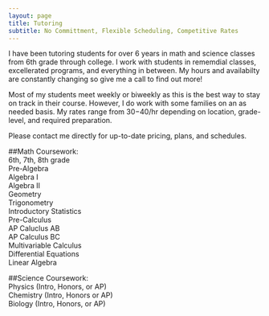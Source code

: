 ```yaml
---
layout: page
title: Tutoring
subtitle: No Committment, Flexible Scheduling, Competitive Rates 
---
```


I have been tutoring students for over 6 years in math and science classes from 6th grade through college. I work with students in rememdial classes, excellerated programs, and everything in between. My hours and availabilty are constantly changing so give me a call to find out more!

Most of my students meet weekly or biweekly as this is the best way to stay on track in their course. However, I do work with some families on an as needed basis.
My rates range from $30-$40/hr depending on location, grade-level, and required preparation. 

Please contact me directly for up-to-date pricing, plans, and schedules. 

##Math Coursework:  
6th, 7th, 8th grade  
Pre-Algebra  
Algebra I  
Algebra II  
Geometry  
Trigonometry  
Introductory Statistics  
Pre-Calculus  
AP Caluclus AB  
AP Calculus BC  
Multivariable Calculus  
Differential Equations  
Linear Algebra  


##Science Coursework:  
Physics (Intro, Honors, or AP)  
Chemistry (Intro, Honors or AP)  
Biology (Intro, Honors, or AP)  

